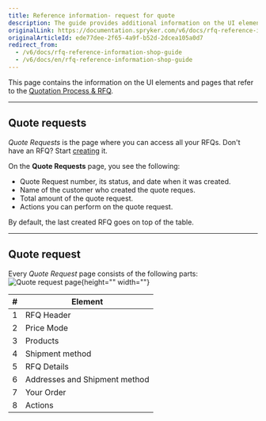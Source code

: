```yaml
---
title: Reference information- request for quote
description: The guide provides additional information on the UI elements you see on the Quote Requests pages.
originalLink: https://documentation.spryker.com/v6/docs/rfq-reference-information-shop-guide
originalArticleId: ede77dee-2f65-4a9f-b52d-2dcea105a0d7
redirect_from:
  - /v6/docs/rfq-reference-information-shop-guide
  - /v6/docs/en/rfq-reference-information-shop-guide
---
```


This page contains the information on the UI elements and pages that refer to the [Quotation Process & RFQ](/docs/scos/dev/features/202009.0/quotation-process/quotation-process.html).
***
## Quote requests
*Quote Requests* is the page where you can access all your RFQs. Don't have an RFQ? Start [creating](https://documentation.spryker.com/v6/docs/quotation-process-rfq-feature-overview#quotation-process---rfq-on-the-storefront) it.

On the **Quote Requests** page, you see the following:

* Quote Request number, its status, and date when it was created.
* Name of the customer who created the quote reques.
* Total amount of the quote request.
* Actions you can perform on the quote request.

By default, the last created RFQ goes on top of the table.
***
## Quote request

Every *Quote Request* page consists of the following parts:
![Quote request page](https://spryker.s3.eu-central-1.amazonaws.com/docs/User+Guides/Shop+User+Guides/RFQ/Shop+Guide+-+Request+for+Quote:+Reference+Information/create-rfq.png){height="" width=""}

| # | Element |
|---|---|
| 1 | RFQ Header |
| 2 | Price Mode |
| 3 | Products | 
| 4 | Shipment method  |
| 5 | RFQ Details | 
| 6 | Addresses and Shipment method | 
| 7 | Your Order | 
| 8 | Actions |

<!-- Last review date: Aug 1, 2019 -->
